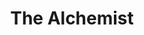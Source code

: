 ---
title: "The Alchemist"
description: "Semua hal yang terjadi sekali, tidak akan terjadi lagi. Tapi semua hal yang terjadi dua kali, pasti akan terjadi untuk ketiga kalinya."
cover: "images/reading/the-alchemist.jpeg"
publishDate: 2021-10-12
authors: "Paulo Coelho"
categories: ["stories & narratives"]
status: 🟢
---